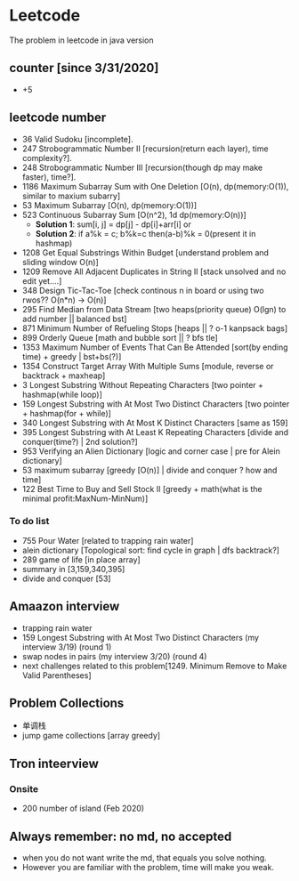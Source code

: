 # Leetcode
The problem in leetcode in java version
## counter [since 3/31/2020]
- +5
## leetcode number
- 36 Valid Sudoku [incomplete].
- 247 Strobogrammatic Number II [recursion(return each layer), time complexity?].
- 248 Strobogrammatic Number III [recursion(though dp may make faster), time?].
- 1186 Maximum Subarray Sum with One Deletion [O(n), dp(memory:O(1)), similar to maxium subarry]
- 53 Maximum Subarray [O(n), dp(memory:O(1))]
- 523 Continuous Subarray Sum [O(n^2), 1d dp(memory:O(n))] 
  - <strong>Solution 1</strong>: sum[i, j] = dp[j] - dp[i]+arr[i] or 
  - <strong>Solution 2</strong>: if a%k = c; b%k=c then(a-b)%k = 0(present it in hashmap)
- 1208 Get Equal Substrings Within Budget [understand problem and sliding window O(n)]
- 1209 Remove All Adjacent Duplicates in String II [stack unsolved and no edit yet....]
- 348 Design Tic-Tac-Toe [check continous n in board or using two rwos?? O(n*n) -> O(n)]
- 295 Find Median from Data Stream [two heaps(priority queue) O(lgn) to add number || balanced bst]
- 871 Minimum Number of Refueling Stops [heaps || ? o-1 kanpsack bags]
- 899 Orderly Queue [math and bubble sort || ? bfs tle]
- 1353 Maximum Number of Events That Can Be Attended [sort(by ending time) + greedy | bst+bs(?)]
- 1354 Construct Target Array With Multiple Sums [module, reverse or backtrack + maxheap]
- 3 Longest Substring Without Repeating Characters [two pointer + hashmap(while loop)]
- 159 Longest Substring with At Most Two Distinct Characters [two pointer + hashmap(for + while)]
- 340 Longest Substring with At Most K Distinct Characters [same as 159]
- 395 Longest Substring with At Least K Repeating Characters [divide and conquer(time?) | 2nd solution?]
- 953 Verifying an Alien Dictionary [logic and corner case | pre for Alein dictionary]
- 53 maximum subarray [greedy [O(n)] | divide and conquer ? how and time]
- 122 Best Time to Buy and Sell Stock II [greedy + math(what is the minimal profit:MaxNum-MinNum)]
### To do list
- 755 Pour Water [related to trapping rain water]
- alein dictionary [Topological sort: find cycle in graph | dfs backtrack?]
- 289 game of life [in place array]
- summary in [3,159,340,395]
- divide and conquer [53]

## Amaazon interview
- trapping rain water
- 159 Longest Substring with At Most Two Distinct Characters (my interview 3/19) (round 1)
- swap nodes in pairs (my interview 3/20) (round 4)
- next challenges related to this problem[1249. Minimum Remove to Make Valid Parentheses]

## Problem Collections
- 单调栈
- jump game collections [array greedy]
## Tron inteerview
### Onsite
- 200 number of island (Feb 2020)
## Always remember: no md, no accepted
- when you do not want write the md, that equals you solve nothing.
- However you are familiar with the problem, time will make you weak.
